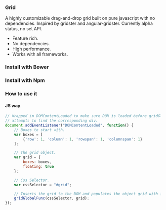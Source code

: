 ### Grid

A highly customizable drag-and-drop grid built on pure javascript with no
dependencies. Inspired by gridster and angular-gridster. Currently alpha status,
no set API.

* Feature rich.
* No dependencies.
* High performance.
* Works with all frameworks.

### Install with Bower

### Install with Npm

### How to use it

#### JS way

```javascript
// Wrapped in DOMContentLoaded to make sure DOM is loaded before gridGlobalFunc
// attempts to find the corresponding div.
document.addEventListener("DOMContentLoaded", function() {
    // Boxes to start with.
    var boxes = [
        {'row': 1, 'column': 1, 'rowspan': 1, 'columnspan': 1}
    ];

    // The grid object.
    var grid = {
        boxes: boxes,
        floating: true
    };

    // Css Selector.
    var cssSelector = "#grid";

    // Inserts the grid to the DOM and populates the object grid with its API.
    gridGlobalFunc(cssSelector, grid);
});
```